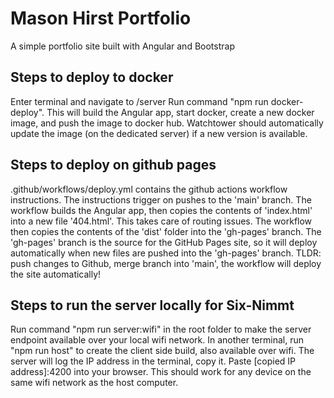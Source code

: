 # Mason Hirst Portfolio

A simple portfolio site built with Angular and Bootstrap

## Steps to deploy to docker
Enter terminal and navigate to /server
Run command "npm run docker-deploy".
This will build the Angular app, start docker, create a new docker image, and push the image to docker hub.
Watchtower should automatically update the image (on the dedicated server) if a new version is available.

## Steps to deploy on github pages
.github/workflows/deploy.yml contains the github actions workflow instructions.
The instructions trigger on pushes to the 'main' branch.
The workflow builds the Angular app, then copies the contents of 'index.html' into a new file '404.html'. This takes care of routing issues.
The workflow then copies the contents of the 'dist' folder into the 'gh-pages' branch.
The 'gh-pages' branch is the source for the GitHub Pages site, so it will deploy automatically when new files are pushed into the 'gh-pages' branch.
TLDR: push changes to Github, merge branch into 'main', the workflow will deploy the site automatically!

## Steps to run the server locally for Six-Nimmt
Run command "npm run server:wifi" in the root folder to make the server endpoint available over your local wifi network.
In another terminal, run "npm run host" to create the client side build, also available over wifi.
The server will log the IP address in the terminal, copy it.
Paste [copied IP address]:4200 into your browser. This should work for any device on the same wifi network as the host computer.
